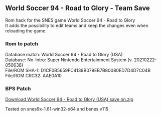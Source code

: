 ## World Soccer 94 - Road to Glory - Team Save

Rom hack for the SNES game World Soccer 94 - Road to Glory<br/>
It adds the possibility to edit teams and keep the changes even when reloading the game. 

### Rom to patch

<p>
Database match: World Soccer 94 - Road to Glory (USA)<br/>
Database: No-Intro: Super Nintendo Entertainment System (v. 20210222-050638)<br/>
File/ROM SHA-1: D1CF0B5659FC4139B079EB7B80080ED7D4D7C04B<br/>
File/ROM CRC32: AAE0A10<br/>
</p>

### BPS Patch

[Download World Soccer 94 - Road to Glory (USA) save on.zip](https://github.com/Krokodyl/world-soccer-94/raw/main/patch/World%20Soccer%2094%20-%20Road%20to%20Glory%20(USA)%20save%20on.zip)
<p>
Tested on snes9x-1.61-win32-x64 and bsnes v115
</p>

